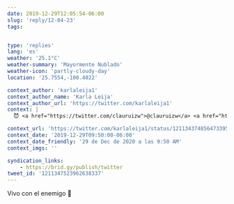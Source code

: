 ```yaml
---
date: 2019-12-29T12:05:54-06:00
slug: 'reply/12-04-23'
tags:


type: 'replies'
lang: 'es'
weather: '25.1°C'
weather-summary: 'Mayormente Nublado'
weather-icon: 'partly-cloudy-day'
location: '25.7554,-100.4022'

context_author: 'karlaleija1'
context_author_name: 'Karla Leija'
context_author_url: 'https://twitter.com/karlaleija1'
context: |
  😈 ‪<a href="https://twitter.com/clauruizw">@clauruizw</a>‬ ‪<a href="https://twitter.com/ramiroruiz">@ramiroruiz</a>‬ para que no se vayan a agüitar por un partido de fútbol 🤪😉‪https://twitter.com/adrianm10/status/1211329646190448646 …‬

context_url: 'https://twitter.com/karlaleija1/status/1211343748564733953?s=12'
context_date: '2019-12-29T09:50:00-06:00'
context_date_friendly: '29 de Dec de 2020 a las 9:50 AM'
context_imgs: ''

syndication_links:
    - https://brid.gy/publish/twitter
tweet_id: '1211347523962638337'
---
```

Vivo con el enemigo 🤨